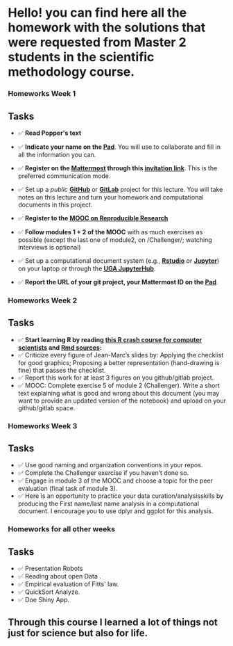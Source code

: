 # Hello! you can find here all the homework with the solutions that were requested from  Master 2 students in the scientific methodology course.
### Homeworks Week 1

## Tasks


-  ✅ **Read Popper's text**

- ✅ **Indicate your name on the [Pad](https://codimd.math.cnrs.fr/Dai2ZzqzTwezOMZVIyMN-g#)**. You will use to collaborate and fill in all the information you can.
- ✅ **Register on the [Mattermost](https://framateam.org/smpe-2023-2024/channels/town-square) through this [invitation link](https://framateam.org/signup_user_complete/?id=yxk5rpuqdpds5b785t6ka94o4e&md=link&sbr=su)**. This is the preferred communication mode.
- ✅ Set up a *public* [**GitHub**](https://github.com/yourusername/yourproject) or [**GitLab**](https://gitlab.com/yourusername/yourproject) project for this lecture. You will take notes on this lecture and turn your homework and computational documents in this project.
- ✅ **Register to the [MOOC on Reproducible Research](https://www.fun-mooc.fr/fr/cours/recherche-reproductible-principes-methodologiques-pour-une-science-transparente/)**
- ✅ **Follow modules 1 + 2 of the MOOC** with as much exercises as possible (except the last one of module2, on /Challenger/; watching interviews is optional)
- ✅ Set up a computational document system (e.g., [**Rstudio**](#rstudio) or [**Jupyter**](#jupyter)) on your laptop or through the [**UGA JupyterHub**](https://jupyterhub.u-ga.fr/).
- ✅ **Report the URL of your git project, your Mattermost ID on the [Pad](https://codimd.math.cnrs.fr/Dai2ZzqzTwezOMZVIyMN-g#)**.


### Homeworks Week 2

## Tasks

- ✅ **Start learning R by reading [this R crash course for computer scientists](https://htmlpreview.github.io/?https://github.com/alegrand/SMPE/blob/master/sessions/2022_10_Grenoble/R_crash_course.html) and [Rmd sources](https://github.com/alegrand/SMPE/blob/master/sessions/2022_10_Grenoble/R_crash_course.Rmd):**
- ✅ Criticize every figure of Jean-Marc’s slides by: Applying the checklist for good graphics; Proposing a better representation (hand-drawing is fine) that passes the checklist.
- ✅ Report this work for at least 3 figures on you github/gitlab project.
- ✅ MOOC: Complete exercise 5 of module 2 (Challenger). Write a short text explaining what is good and wrong about this document (you may want to provide an updated version of the notebook) and upload on your github/gitlab space.



### Homeworks Week 3

## Tasks
- ✅ Use good naming and organization conventions in your repos.
- ✅ Complete the Challenger exercise if you haven’t done so.
- ✅ Engage in module 3 of the MOOC and choose a topic for the peer evaluation (final task of module 3).
- ✅ Here is an opportunity to practice your data curation/analysisskills by producing the First name/last name analysis in a computational document. I encourage you to use dplyr and ggplot for this analysis.



### Homeworks for all other weeks 

## Tasks
- ✅ Presentation  Robots
- ✅ Reading about open Data .
- ✅ Empirical evaluation of Fitts' law.
- ✅ QuickSort Analyze.
- ✅ Doe Shiny App.

## Through this course I learned a lot of things not just for science but also for life.
